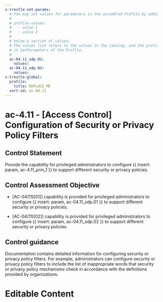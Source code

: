 ```yaml
---
x-trestle-set-params:
  # You may set values for parameters in the assembled Profile by adding
  #
  # profile-values:
  #   - value 1
  #   - value 2
  #
  # below a section of values:
  # The values list refers to the values in the catalog, and the profile-values represent values
  # in SetParameters of the Profile.
  #
  ac-04.11_odp.01:
    values:
  ac-04.11_odp.02:
    values:
x-trestle-global:
  profile:
    title: REPLACE_ME
  sort-id: ac-04.11
---
```


# ac-4.11 - \[Access Control\] Configuration of Security or Privacy Policy Filters

## Control Statement

Provide the capability for privileged administrators to configure {{ insert: param, ac-4.11_prm_1 }} to support different security or privacy policies.

## Control Assessment Objective

- \[AC-04(11)[01]\] capability is provided for privileged administrators to configure {{ insert: param, ac-04.11_odp.01 }} to support different security or privacy policies;

- \[AC-04(11)[02]\] capability is provided for privileged administrators to configure {{ insert: param, ac-04.11_odp.02 }} to support different security or privacy policies.

## Control guidance

Documentation contains detailed information for configuring security or privacy policy filters. For example, administrators can configure security or privacy policy filters to include the list of inappropriate words that security or privacy policy mechanisms check in accordance with the definitions provided by organizations.

# Editable Content

<!-- Make additions and edits below -->
<!-- The above represents the contents of the control as received by the profile, prior to additions. -->
<!-- If the profile makes additions to the control, they will appear below. -->
<!-- The above markdown may not be edited but you may edit the content below, and/or introduce new additions to be made by the profile. -->
<!-- If there is a yaml header at the top, parameter values may be edited. Use --set-parameters to incorporate the changes during assembly. -->
<!-- The content here will then replace what is in the profile for this control, after running profile-assemble. -->
<!-- The current profile has no added parts for this control, but you may add new ones here. -->
<!-- Each addition must have a heading either of the form ## Control my_addition_name -->
<!-- or ## Part a. (where the a. refers to one of the control statement labels.) -->
<!-- "## Control" parts are new parts added after the statement part. -->
<!-- "## Part" parts are new parts added into the top-level statement part with that label. -->
<!-- Subparts may be added with nested hash levels of the form ### My Subpart Name -->
<!-- underneath the parent ## Control or ## Part being added -->
<!-- See https://ibm.github.io/compliance-trestle/tutorials/ssp_profile_catalog_authoring/ssp_profile_catalog_authoring for guidance. -->
